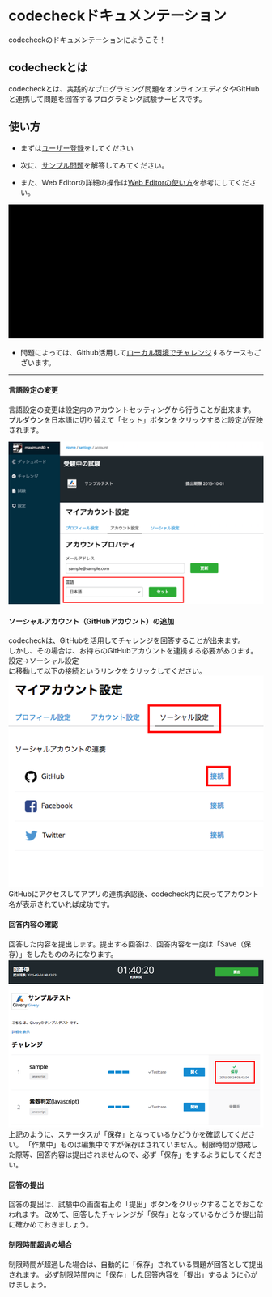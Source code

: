 # codecheckドキュメンテーション
codecheckのドキュメンテーションにようこそ！

## codecheckとは

codecheckとは、実践的なプログラミング問題をオンラインエディタやGitHubと連携して問題を回答するプログラミング試験サービスです。

## 使い方

- まずは[ユーザー登録](https://app.code-check.io/auth/signup)をしてください
- 次に、[サンプル問題](https://app.code-check.io/orgs/codecheck/challenges/77)を解答してみてください。

- また、Web Editorの詳細の操作は[Web Editorの使い方](guide_web_editor.md)を参考にしてください。

![start_challenge_web_editor](images/start_challenge_web_editor.gif)

- 問題によっては、Github活用して[ローカル環境でチャレンジ](guide_github.md)するケースもございます。

---

#### 言語設定の変更
言語設定の変更は設定内のアカウントセッティングから行うことが出来ます。
プルダウンを日本語に切り替えて「セット」ボタンをクリックすると設定が反映されます。

![s2](images/s2.png)

#### ソーシャルアカウント（GitHubアカウント）の追加
codecheckは、GitHubを活用してチャレンジを回答することが出来ます。  
しかし、その場合は、お持ちのGitHubアカウントを連携する必要があります。
設定->ソーシャル設定  
に移動して以下の接続というリンクをクリックしてください。
![s14](images/s14.png)  
GitHubにアクセスしてアプリの連携承認後、codecheck内に戻ってアカウント名が表示されていれば成功です。

#### 回答内容の確認
回答した内容を提出します。提出する回答は、回答内容を一度は「Save（保存）」をしたもののみになります。
![s8](images/s8.png)  
上記のように、ステータスが「保存」となっているかどうかを確認してください。
「作業中」ものは編集中ですが保存はされていません。制限時間が懲戒した際等、回答内容は提出されませんので、必ず「保存」をするようにしてください。

#### 回答の提出
回答の提出は、試験中の画面右上の「提出」ボタンをクリックすることでおこなわれます。
改めて、回答したチャレンジが「保存」となっているかどうか提出前に確かめておきましょう。

#### 制限時間超過の場合
制限時間が超過した場合は、自動的に「保存」されている問題が回答として提出されます。
必ず制限時間内に「保存」した回答内容を「提出」するように心がけましょう。
